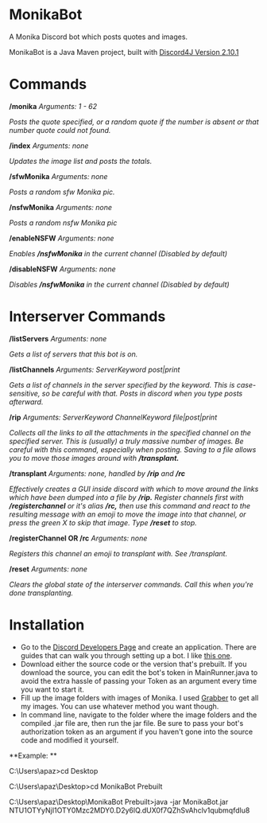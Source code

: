 # MonikaBot
A Monika Discord bot which posts quotes and images.

MonikaBot is a Java Maven project, built with [Discord4J Version 2.10.1](https://mvnrepository.com/artifact/com.discord4j/Discord4J/2.10.1)


# Commands  

**/monika** *Arguments: 1 - 62*

*Posts the quote specified, or a random quote if the number is absent or that number quote could not found.*  

**/index** *Arguments: none*

*Updates the image list and posts the totals.*  

**/sfwMonika** *Arguments: none*

*Posts a random sfw Monika pic.*  


**/nsfwMonika** *Arguments: none*

*Posts a random nsfw Monika pic*  

**/enableNSFW** *Arguments: none*

*Enables **/nsfwMonika** in the current channel (Disabled by default)*  

**/disableNSFW** *Arguments: none*

*Disables **/nsfwMonika** in the current channel (Disabled by default)*


# Interserver Commands
**/listServers** *Arguments: none*

*Gets a list of servers that this bot is on.*

**/listChannels** *Arguments: ServerKeyword post|print*

*Gets a list of channels in the server specified by the keyword. This is case-sensitive, so be careful with that. Posts in discord when you type posts afterward.*

**/rip** *Arguments: ServerKeyword ChannelKeyword file|post|print*

*Collects all the links to all the attachments in the specified channel on the specified server. This is (usually) a truly massive number of images. Be careful with this command, especially when posting. Saving to a file allows you to move those images around with **/transplant.***

**/transplant** *Arguments: none, handled by **/rip** and **/rc***

*Effectively creates a GUI inside discord with which to move around the links which have been dumped into a file by **/rip.** Register channels first with **/registerchannel** or it's alias **/rc,** then use this command and react to the resulting message with an emoji to move the image into that channel, or press the green X to skip that image. Type **/reset** to stop.*

**/registerChannel OR **/rc**** *Arguments: none*

*Registers this channel an emoji to transplant with. See /transplant.*

**/reset** *Arguments: none*

*Clears the global state of the interserver commands. Call this when you're done transplanting.*


# Installation
* Go to the [Discord Developers Page](https://discordapp.com/developers/applications/) and create an application. There are guides that can walk you through setting up a bot. I like [this one](https://github.com/reactiflux/discord-irc/wiki/Creating-a-discord-bot-&-getting-a-token).
* Download either the source code or the version that's prebuilt. If you download the source, you can edit the bot's token in MainRunner.java to avoid the extra hassle of passing your Token as an argument every time you want to start it.
* Fill up the image folders with images of Monika. I used [Grabber](https://github.com/Bionus/imgbrd-grabber) to get all my images. You can use whatever method you want though.
* In command line, navigate to the folder where the image folders and the compiled .jar file are, then run the jar file. Be sure to pass your bot's authorization token as an argument if you haven't gone into the source code and modified it yourself.


**Example: **

C:\Users\apaz>cd Desktop

C:\Users\apaz\Desktop>cd MonikaBot Prebuilt

C:\Users\apaz\Desktop\MonikaBot Prebuilt>java -jar MonikaBot.jar NTU1OTYyNjI1OTY0Mzc2MDY0.D2y6lQ.dUX0f7QZhSvAhclv1qubmqfdlu8
